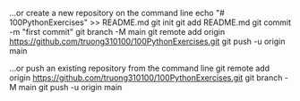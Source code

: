 …or create a new repository on the command line
echo "# 100PythonExercises" >> README.md
git init
git add README.md
git commit -m "first commit"
git branch -M main
git remote add origin https://github.com/truong310100/100PythonExercises.git
git push -u origin main

…or push an existing repository from the command line
git remote add origin https://github.com/truong310100/100PythonExercises.git
git branch -M main
git push -u origin main